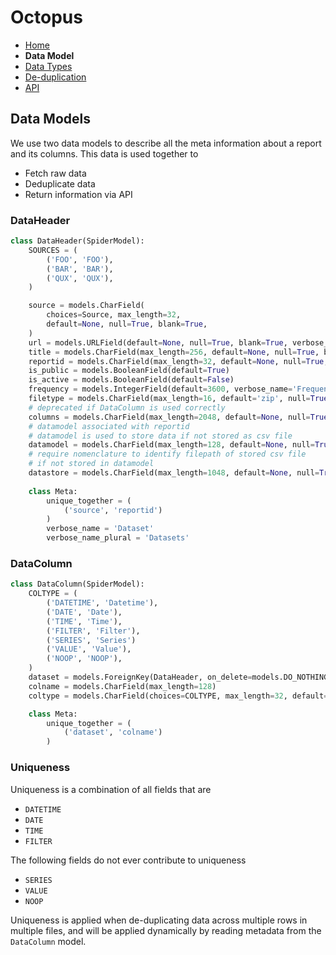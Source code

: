 # Octopus

- [Home](index.md)
- **Data Model** 
- [Data Types](datatypes.md) 
- [De-duplication](deduplicate.md) 
- [API](api.md) 

## Data Models

We use two data models to describe all the meta information about a report 
and its columns. This data is used together to
- Fetch raw data
- Deduplicate data
- Return information via API

### DataHeader

``` python
class DataHeader(SpiderModel):
    SOURCES = (
        ('FOO', 'FOO'),
        ('BAR', 'BAR'),
        ('QUX', 'QUX'),
    )

    source = models.CharField(
        choices=Source, max_length=32, 
        default=None, null=True, blank=True, 
    )
    url = models.URLField(default=None, null=True, blank=True, verbose_name='URL')
    title = models.CharField(max_length=256, default=None, null=True, blank=True)
    reportid = models.CharField(max_length=32, default=None, null=True, blank=True)
    is_public = models.BooleanField(default=True)
    is_active = models.BooleanField(default=False)
    frequency = models.IntegerField(default=3600, verbose_name='Frequency')
    filetype = models.CharField(max_length=16, default='zip', null=True, blank=True)
    # deprecated if DataColumn is used correctly
    columns = models.CharField(max_length=2048, default=None, null=True, blank=True)
    # datamodel associated with reportid
    # datamodel is used to store data if not stored as csv file
    datamodel = models.CharField(max_length=128, default=None, null=True, blank=True)
    # require nomenclature to identify filepath of stored csv file
    # if not stored in datamodel
    datastore = models.CharField(max_length=1048, default=None, null=True, blank=True)
    
    class Meta:
        unique_together = (
            ('source', 'reportid')
        )
        verbose_name = 'Dataset'
        verbose_name_plural = 'Datasets'
```

### DataColumn

``` python
class DataColumn(SpiderModel):
    COLTYPE = (
        ('DATETIME', 'Datetime'),
        ('DATE', 'Date'),
        ('TIME', 'Time'),
        ('FILTER', 'Filter'),
        ('SERIES', 'Series')
        ('VALUE', 'Value'),
        ('NOOP', 'NOOP'),
    )
    dataset = models.ForeignKey(DataHeader, on_delete=models.DO_NOTHING)
    colname = models.CharField(max_length=128)
    coltype = models.CharField(choices=COLTYPE, max_length=32, default="SERIES")

    class Meta:
        unique_together = (
            ('dataset', 'colname')
        )
```

### Uniqueness

Uniqueness is a combination of all fields that are

- `DATETIME`
- `DATE`
- `TIME`
- `FILTER`

The following fields do not ever contribute to uniqueness

- `SERIES`
- `VALUE`
- `NOOP`

Uniqueness is applied when de-duplicating data across multiple rows in 
multiple files, and will be applied dynamically by reading metadata 
from the `DataColumn` model.
